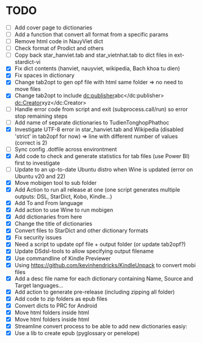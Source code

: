 # TODO
- [ ] Add cover page to dictionaries
- [ ] Add a function that convert all format from a specific params
- [ ] Remove html code in NauyViet dict
- [ ] Check format of Prodict and others
- [ ] Copy back star_hanviet.tab and star_vietnhat.tab to dict files in ext-stardict-vi 
- [x] Fix dict contents (hanviet, nauyviet, wikipedia, Bach khoa tu dien)
- [X] Fix spaces in dictionary
- [x] Change tab2opt to gen opf file with html same folder => no need to move files
- [x] Change tab2opt to include <dc:publisher>abc</dc:publisher> <dc:Creator>xyz</dc:Creator>
- [ ] Handle error code from script and exit (subprocess.call/run) so error stop remaining steps
- [ ] Add name of separate dictionaries to TudienTonghopPhathoc
- [X] Investigate UTF-8 error in star_hanviet.tab and Wikipedia (disabled 'strict' in tab2opf for now) => line with different number of values (correct is 2)
- [ ] Sync config .dotfile across environtment
- [x] Add code to check and generate statistics for tab files (use Power BI) first to investigate
- [ ] Update to an up-to-date Ubuntu distro when Wine is updated (error on Ubuntu v20 and 22)
- [X] Move mobigen tool to sub folder
- [X] Add Action to run all release at one (one script generates multiple outputs: DSL, StarDict, Kobo, Kindle...)
- [X] Add To and From language
- [X] Add action to use Wine to run mobigen
- [X] Add dictionaries from here 
- [X] Change the title of dictionaries
- [X] Convert files to StarDict and other dictionary formats
- [X] Fix security issues
- [X] Need a script to update opf file + output folder (or update tab2opf?)
- [X] Update DSdsl-tools to allow specifying output filename
- [X] Use commandline of Kindle Previewer
- [X] Using https://github.com/kevinhendricks/KindleUnpack to convert mobi files
- [x] Add a desc file name for each dictionary containing Name, Source and Target languages...
- [x] Add action to generate pre-release (including zipping all folder)
- [x] Add code to zip folders as epub files
- [x] Convert dicts to PRC for Android
- [x] Move html folders inside html
- [x] Move html folders inside html
- [x] Streamline convert process to be able to add new dictionaries easiy: 
- [x] Use a lib to create epub (pyglossary or penelope)
